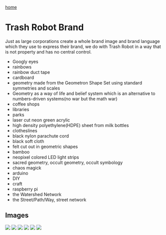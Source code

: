 [home](index.html)

# Trash Robot Brand

Just as large corporations create a whole brand image and brand language which they use to express their brand, we do with Trash Robot in a way that is not property and has no central control.  

- Googly eyes
- rainbows
- rainbow duct tape
- cardboard
- geometry made from the Geometron Shape Set using standard symmetries and scales
- Geometry as a way of life and belief system which is an alternative to numbers-driven systems(no war but the math war)
- coffee shops
- libraries
- parks
- laser cut neon green acrylic
- high density polyethylene(HDPE) sheet from milk bottles
- clotheslines
- black nylon parachute cord
- black soft cloth
- felt cut out in geometric shapes
- bamboo
- neopixel colored LED light strips 
- sacred geometry, occult geometry, occult symbology
- chaos magick
- arduino
- DIY
- craft
- raspberry pi
- the Watershed Network
- the Street/Path/Way, street network

## Images

![](https://i.imgur.com/Se6eZr0.jpg)
![](https://i.imgur.com/Qg40z9U.png)
![](https://i.imgur.com/HjIj00h.jpg)
![](https://i.imgur.com/HwXfmp8.jpg)
![](https://i.imgur.com/ziZfYgD.jpg)
![](https://i.imgur.com/UVbuIU1.jpg)

